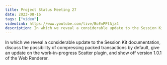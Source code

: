 ```yaml
---
title: Project Status Meeting 27
date: 2023-08-16
tags: ["video"]
videolink: https://www.youtube.com/live/BoEnPPlAjz4
description: In which we reveal a considerable update to the Session Kit documentation, discuss the possibility of compressing packed transactions by default, give an update on the work-in-progress Scatter plugin, and show off version 1.0.1 of the Web Renderer.
---
```


In which we reveal a considerable update to the Session Kit documentation, discuss the possibility of compressing packed transactions by default, give an update on the work-in-progress Scatter plugin, and show off version 1.0.1 of the Web Renderer.
